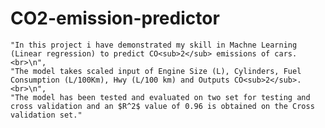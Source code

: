 # CO2-emission-predictor
    "In this project i have demonstrated my skill in Machne Learning (Linear regression) to predict CO<sub>2</sub> emissions of cars. <br>\n",
    "The model takes scaled input of Engine Size (L), Cylinders, Fuel Consumption (L/100Km), Hwy (L/100 km) and Outputs CO<sub>2</sub>. <br>\n",
    "The model has been tested and evaluated on two set for testing and cross validation and an $R^2$ value of 0.96 is obtained on the Cross validation set."
